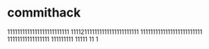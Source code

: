 # commithack
1111111111111111111111111
111121111111111111111111111
1111111111111111111111111
11111111111111111
111111111
11111
11
1
